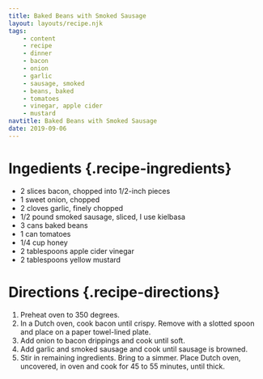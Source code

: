 ```yaml
---
title: Baked Beans with Smoked Sausage
layout: layouts/recipe.njk
tags:
    - content
    - recipe
    - dinner
    - bacon
    - onion
    - garlic
    - sausage, smoked
    - beans, baked
    - tomatoes
    - vinegar, apple cider
    - mustard
navtitle: Baked Beans with Smoked Sausage
date: 2019-09-06
---
```


# Ingedients {.recipe-ingredients}

- 2 slices bacon, chopped into 1/2-inch pieces
- 1 sweet onion, chopped
- 2 cloves garlic, finely chopped
- 1/2 pound smoked sausage, sliced, I use kielbasa
- 3 cans baked beans
- 1 can tomatoes
- 1/4 cup honey
- 2 tablespoons apple cider vinegar
- 2 tablespoons yellow mustard

# Directions {.recipe-directions}

1. Preheat oven to 350 degrees.
2. In a Dutch oven, cook bacon until crispy. Remove with a slotted spoon and place on a paper towel-lined plate.
3. Add onion to bacon drippings and cook until soft.
4. Add garlic and smoked sausage and cook until sausage is browned.
5. Stir in remaining ingredients. Bring to a simmer. Place Dutch oven, uncovered, in oven and cook for 45 to 55 minutes, until thick.
